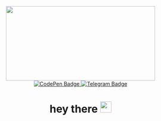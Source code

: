 <div id="header" align="center">
  <img src="https://media.giphy.com/media/dWesBcTLavkZuG35MI/giphy.gif" width="400" height="200"/>
  
  <div id="badges">
    <a href="https://codepen.io/collection/QWQRVv">
      <img src="https://img.shields.io/badge/CodePen-black?style=for-the-badge&logo=CodePen&logoColor=white" alt="CodePen Badge"/>
    </a>
    <a href="https://t.me/Mr_Ctik">
      <img src="https://img.shields.io/badge/Telegram-26A5E4?style=for-the-badge&logo=Telegram&logoColor=white" alt="Telegram Badge"/>
    </a>
  </div>

  <img src="https://komarev.com/ghpvc/?username=your-github-mrCtik&style=flat-square&color=blue" alt=""/>

  <h1>
    hey there
    <img src="https://media.giphy.com/media/hvRJCLFzcasrR4ia7z/giphy.gif" width="30px"/>
  </h1>
</div>
